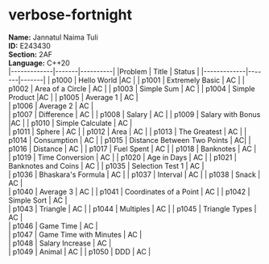 # verbose-fortnight
**Name:** Jannatul Naima Tuli<br> 
**ID:** E243430<br>
**Section:** 2AF <br>
**Language:** C++20<br> 
|-------------|-------|----------| 
|Problem | Title | Status | 
|-------------|-------|-------|
| p1000 | Hello World |AC | 
| p1001 |   Extremely Basic | AC |
| p1002 | Area of a Circle | AC | 
| p1003 | Simple Sum | AC | 
| p1004 | Simple Product |AC | 
| p1005 | Average 1 | AC |  
| p1006 | Average 2 | AC |  
| p1007 | Difference | AC | 
| p1008 | Salary | AC | 
| p1009 | Salary with Bonus |AC |
| p1010 | Simple Calculate | AC |  
| p1011 | Sphere | AC | 
| p1012 | Area | AC | 
| p1013 | The Greatest | AC |
| p1014 | Consumption | AC | 
| p1015 | Distance Between Two Points | AC| 
| p1016 | Distance | AC | 
| p1017 | Fuel Spent | AC | 
| p1018 | Banknotes | AC |  
| p1019 | Time Conversion | AC | 
| p1020 | Age in Days | AC | 
| p1021 | Banknotes and Coins | AC | 
| p1035 | Selection Test 1 | AC |  
| p1036 | Bhaskara's Formula | AC | 
| p1037 | Interval | AC |
| p1038 | Snack | AC |  
| p1040 | Average 3 | AC | 
| p1041 | Coordinates of a Point | AC | 
| p1042 | Simple Sort | AC |  
| p1043 | Triangle | AC | 
| p1044 | Multiples | AC |
| p1045 | Triangle Types | AC |  
| p1046 | Game Time | AC |  
| p1047 | Game Time with Minutes | AC |  
| p1048 | Salary Increase | AC |  
| p1049 | Animal | AC | 
| p1050 | DDD | AC |
